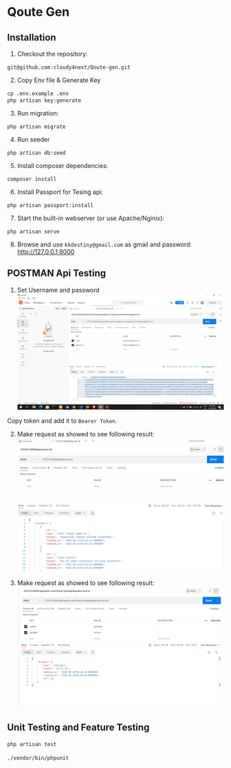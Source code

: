 # Qoute Gen

## Installation

1. Checkout the repository:

```
git@github.com:cloudy4next/Qoute-gen.git
```

2. Copy Env file & Generate Key 
```
cp .env.example .env
php artisan key:generate

```
3. Run migration: 
```
php artisan migrate
```
4. Run seeder
``` 
php artisan db:seed 
```
5. Install composer dependencies: 

```
composer install
```

6. Install Passport for Tesing api: 

```
php artisan passport:install
```
7. Start the built-in webserver (or use Apache/Nginix): 

```
php artisan serve
```

8. Browse and use ```kkdestiny@gmail.com``` as gmail and password: http://127.0.0.1:8000


## POSTMAN Api Testing 

1. Set Username and password 
![My Image](screenshort/login.png)

Copy token and add it to ``Bearer Token``.

2. Make request as showed to see following result:
![My Image](screenshort/qoute-list.png)

3. Make request as showed to see following result:
![My Image](screenshort/save-qoutes.png)


## Unit Testing and Feature Testing
```
php artisan test

./vendor/bin/phpunit
```
